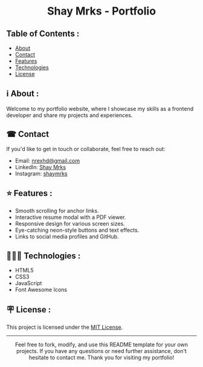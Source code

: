<div align="center">
    <h1>Shay Mrks - Portfolio</h1>
  </div>
    <h2>Table of Contents :</h2>
    <ul>
        <li><a href="#about">About</a></li>
        <li><a href="#contact">Contact</a></li>
        <li><a href="#features">Features</a></li>
        <li><a href="#technologies">Technologies</a></li>
        <li><a href="#license">License</a></li>
    </ul>
    <h2>ℹ️ About :</h2>
    <p>Welcome to my portfolio website, where I showcase my skills as a frontend developer and share my projects and experiences.</p>
    <h2>☎ Contact</h2>
    <p>If you'd like to get in touch or collaborate, feel free to reach out:</p>
    <ul>
        <li>Email: <a href="mailto:nrexhd@gmail.com">nrexhd@gmail.com</a></li>
        <li>LinkedIn: <a href="https://www.linkedin.com/in/shay-mrks-920546260/">Shay Mrks</a></li>
        <li>Instagram: <a href="https://www.instagram.com/shaymrks/">shaymrks</a></li>
    </ul>
    <h2>⭐ Features :</h2>
    <ul>
        <li>Smooth scrolling for anchor links.</li>
        <li>Interactive resume modal with a PDF viewer.</li>
        <li>Responsive design for various screen sizes.</li>
        <li>Eye-catching neon-style buttons and text effects.</li>
        <li>Links to social media profiles and GitHub.</li>
    </ul>
    <h2>🧑🏻‍💻 Technologies :</h2>
    <ul>
        <li>HTML5</li>
        <li>CSS3</li>
        <li>JavaScript</li>
        <li>Font Awesome Icons</li>
    </ul>
    <h2>🪧 License :</h2>
    <p>This project is licensed under the <a href="LICENSE.md">MIT License</a>.</p>
    <hr>
    <div align="center">
<p>Feel free to fork, modify, and use this README template for your own projects. If you have any questions or need further assistance, don't hesitate to contact me. Thank you for visiting my portfolio!</p>
  </div>

